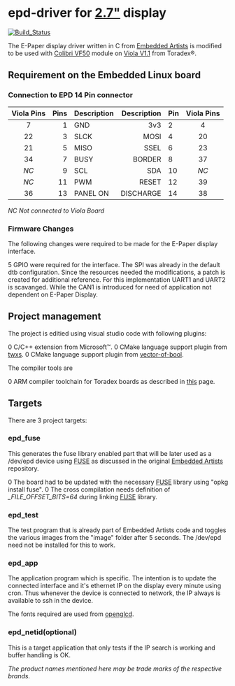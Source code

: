 
# epd-driver for [2.7"] display

[![Build_Status](https://travis-ci.com/sohal/epd-driver.svg?branch=master)](https://travis-ci.com/sohal/epd-driver)


The E-Paper display driver written in C from [Embedded Artists][1] is modified to be used with [Colibri VF50][2] module on [Viola V1.1][5] from Toradex&reg;.

## Requirement on the Embedded Linux board

### Connection to EPD 14 Pin connector

| Viola Pins   | Pins   | Description   | Description   | Pin   | Viola Pins   |
| :----------: | -----: | :------------ | ------------: | :---- | :----------: |
| 7  | 1  | GND         |  3v3      | 2  | 4  |
| 22 | 3  | SLCK        | MOSI      | 4  | 20 |
| 21 | 5  | MISO        | SSEL      | 6  | 23 |
| 34 | 7  | BUSY        | BORDER    | 8  | 37 |
|*NC*| 9  | SCL         | SDA       | 10 |*NC*|
|*NC*| 11 | PWM         | RESET     | 12 | 39 |
| 36 | 13 | PANEL ON    | DISCHARGE | 14 | 38 |

*NC Not connected to Viola Board*

### Firmware Changes

The following changes were required to be made for the E-Paper display interface.

   5 GPIO were required for the interface. The SPI was already in the default dtb configuration. Since the resources needed the modifications, a patch is created for additional reference.   For this implementation UART1 and UART2 is scavanged. While the CAN1 is introduced for need of application not dependent on E-Paper Display.

## Project management

The project is editied using visual studio code with following plugins:

 0 C/C++ extension from Microsoft&trade;.
 0 CMake language support plugin from [twxs][6].
 0 CMake language support plugin from [vector-of-bool][7].

The compiler tools are
 
 0 ARM compiler toolchain for Toradex boards as described in [this][3] page.

## Targets

There are 3 project targets:

### epd_fuse

This generates the fuse library enabled part that will be later used as a /dev/epd device using [FUSE] as discussed in the original [Embedded Artists][1] repository.

 0 The board had to be updated with the necessary [FUSE] library using "opkg install fuse". 
 0 The cross compilation needs definition of *_FILE_OFFSET_BITS=64* during linking [FUSE] library.

### epd_test

The test program that is already part of Embedded Artists code and toggles the various images from the "image" folder after 5 seconds. The /dev/epd need not be installed for this to work.

### epd_app

The application program which is specific. The intention is to update the connected interface and it's ethernet IP on the display every minute using cron. Thus whenever the device is connected to network, the IP always is available to ssh in the device.

The fonts required are used from [openglcd][4].

### epd_netid(optional)

This is a target application that only tests if the IP search is working and buffer handling is OK.

[1]: https://github.com/embeddedartists/gratis
[2]: https://www.toradex.com/computer-on-modules/colibri-arm-family/nxp-freescale-vybrid-vf5xx
[3]: https://developer.toradex.com/knowledge-base/build-u-boot-and-linux-kernel-from-source-code
[4]: https://bitbucket.org/bperrybap/openglcd/wiki/Home
[5]: https://www.toradex.com/products/carrier-board/viola-carrier-board
[6]: https://github.com/twxs/gitflow
[7]: https://github.com/vector-of-bool/vscode-cmake-tools
[FUSE]: https://en.wikipedia.org/wiki/Filesystem_in_Userspace
[2.7"]: https://www.embeddedartists.com/products/displays/lcd_27_epaper.php

*The product names mentioned here may be trade marks of the respective brands.*